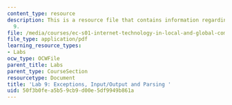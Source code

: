 ```yaml
---
content_type: resource
description: This is a resource file that contains information regarding java lab
  9.
file: /media/courses/ec-s01-internet-technology-in-local-and-global-communities-spring-2005-summer-2005/50f3b0fea5b59cb9d00e5df9949b861a_MITEC_S01S05_lab_9.pdf
file_type: application/pdf
learning_resource_types:
- Labs
ocw_type: OCWFile
parent_title: Labs
parent_type: CourseSection
resourcetype: Document
title: 'Lab 9: Exceptions, Input/Output and Parsing '
uid: 50f3b0fe-a5b5-9cb9-d00e-5df9949b861a
---
```


